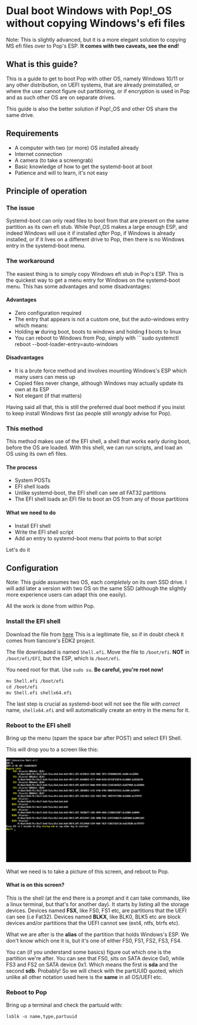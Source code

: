 # Dual boot Windows with Pop!\_OS without copying Windows's efi files

Note: This is slightly advanced, but it is a more elegant solution to copying MS efi files over to Pop's ESP. **It comes with two caveats, see the end!**

## What is this guide?

This is a guide to get to boot Pop with other OS, namely Windows 10/11 or any other distribution, on UEFI systems, that are already preinstalled, or where the user cannot figure out partitioning, or if encryption is used in Pop and as such other OS are on separate drives.

This guide is also the better solution if Pop!\_OS and other OS share the same drive.

## Requirements

* A computer with two (or more) OS installed already
* Internet connection
* A camera (to take a screengrab)
* Basic knowledge of how to get the systemd-boot at boot
* Patience and will to learn, it's not easy

## Principle of operation

### The issue
Systemd-boot can only read files to boot from that are present on the same partition as its own efi stub. While Pop!\_OS makes a large enough ESP, and indeed Windows will use it if installed *after* Pop, if Windows is already installed, or if it lives on a different drive to Pop, then there is no Windows entry in the systemd-boot menu.

### The workaround
The easiest thing is to simply copy Windows efi stub in Pop's ESP. This is the quickest way to get a menu entry for Windows on the systemd-boot menu. This has some advantages and some disadvantages:

#### Advantages

* Zero configuration required
* The entry that appears is not a custom one, but the auto-windows entry which means:
* Holding **w** during boot, boots to windows and holding **l** boots to linux
* You can reboot to Windows from Pop, simply with ```sudo systemctl reboot --boot-loader-entry=auto-windows

#### Disadvantages

* It is a brute force method and involves mounting Windows's ESP which many users can mess up
* Copied files never change, although Windows may actually update its own at its ESP
* Not elegant (if that matters)

Having said all that, this is still the preferred dual boot method if you insist to keep install Windows first (as people still *wrongly* advise for Pop).

### This method
This method makes use of the EFI shell, a shell that works early during boot, before the OS are loaded. With this shell, we can run scripts, and load an OS using its own efi files.

#### The process
* System POSTs
* EFI shell loads
* Unlike systemd-boot, the EFI shell can see *all* FAT32 partitions
* The EFI shell loads an EFI file to boot an OS from any of those partitions

#### What we need to do
* Install EFI shell
* Write the EFI shell script
* Add an entry to systemd-boot menu that points to that script

Let's do it

## Configuration
Note: This guide assumes two OS, each *completely* on its own SSD drive. I will add later a version with two OS on the same SSD (although the slightly more experience users can adapt this one easily).

All the work is done from within Pop.

### Install the EFI shell

Download the file from [here](https://github.com/tianocore/edk2/blob/UDK2018/ShellBinPkg/UefiShell/X64/Shell.efi)
This is a legitimate file, so if in doubt check it comes from tiancore's EDK2 project.

The file downloaded is named ```Shell.efi```. 
Move the file to ```/boot/efi```. **NOT** in ```/boot/efi/EFI```, but the ESP, which is ```/boot/efi```. 

You need root for that. Use ```sudo su```. **Be careful, you're root now!**

~~~
mv Shell.efi /boot/efi
cd /boot/efi
mv Shell.efi shellx64.efi
~~~

The last step is crucial as systemd-boot will not see the file with *correct* name, ```shellx64.efi``` and will automatically create an entry in the menu for it.

### Reboot to the EFI shell

Bring up the menu (spam the space bar after POST) and select EFI Shell.

This will drop you to a screen like this:

![EFI Shell](../assets/efi_shell.jpg)

What we need is to take a picture of this screen, and reboot to Pop.

#### What is on this screen?
This is the shell (at the end there is a prompt and it can take commands, like a linux terminal, but that's for another day).
It starts by listing all the storage devices.
Devices named **FSX**, like FS0, FS1 etc, are partitions that the UEFI can see (i.e Fat32).
Devices named **BLKX**, like BLK0, BLK5 etc are block devices and/or partitions that the UEFI cannot see (ext4, ntfs, btrfs etc).

What we are after is the **alias** of the partition that holds Windows's ESP. We don't know which one it is, but it's one of either FS0, FS1, FS2, FS3, FS4. 

You can (if you understand some basics) figure out which one is the partition we're after. You can see that FS0, sits on SATA device 0x0, while FS3 and FS2 on SATA device 0x1. Which means the first is **sda** and the second **sdb**. Probably! So we will check with the partUUID quoted, which unlike all other notation used here is the **same** in all OS/UEFI etc.

### Reboot to Pop

Bring up a terminal and check the partuuid with:

~~~
lsblk -o name,type,partuuid
 





